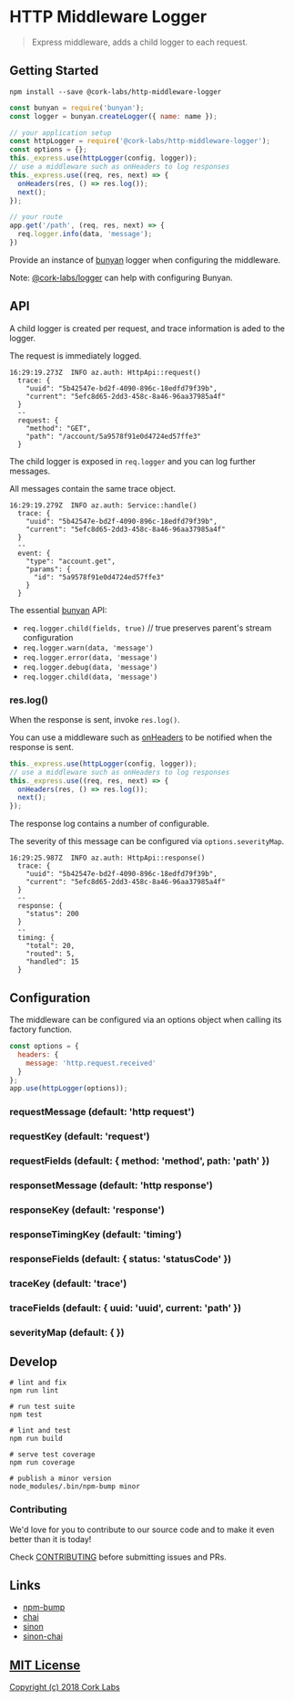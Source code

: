 # HTTP Middleware Logger

> Express middleware, adds a child logger to each request.


## Getting Started

```shell
npm install --save @cork-labs/http-middleware-logger
```

```javascript
const bunyan = require('bunyan');
const logger = bunyan.createLogger({ name: name });

// your application setup
const httpLogger = require('@cork-labs/http-middleware-logger');
const options = {};
this._express.use(httpLogger(config, logger));
// use a middleware such as onHeaders to log responses
this._express.use((req, res, next) => {
  onHeaders(res, () => res.log());
  next();
});

// your route
app.get('/path', (req, res, next) => {
  req.logger.info(data, 'message');
})
```

Provide an instance of [bunyan](https://www.npmjs.com/package/bunyan) logger when configuring the middleware.

Note: [@cork-labs/logger](https://www.npmjs.com/package/@cork-labs/logger) can help with configuring Bunyan.

## API

A child logger is created per request, and trace information is aded to the logger.

The request is immediately logged.

```
16:29:19.273Z  INFO az.auth: HttpApi::request()
  trace: {
    "uuid": "5b42547e-bd2f-4090-896c-18edfd79f39b",
    "current": "5efc8d65-2dd3-458c-8a46-96aa37985a4f"
  }
  --
  request: {
    "method": "GET",
    "path": "/account/5a9578f91e0d4724ed57ffe3"
  }
```

The child logger is exposed in `req.logger` and you can log further messages.

All messages contain the same trace object.

```
16:29:19.279Z  INFO az.auth: Service::handle()
  trace: {
    "uuid": "5b42547e-bd2f-4090-896c-18edfd79f39b",
    "current": "5efc8d65-2dd3-458c-8a46-96aa37985a4f"
  }
  --
  event: {
    "type": "account.get",
    "params": {
      "id": "5a9578f91e0d4724ed57ffe3"
    }
  }
```

The essential [bunyan](https://www.npmjs.com/package/bunyan) API:

- `req.logger.child(fields, true)` // true preserves parent's stream configuration
- `req.logger.warn(data, 'message')`
- `req.logger.error(data, 'message')`
- `req.logger.debug(data, 'message')`
- `req.logger.child(data, 'message')`

### res.log()

When the response is sent, invoke `res.log()`.

You can use a middleware such as [onHeaders]() to be notified when the response is sent.

```javascript
this._express.use(httpLogger(config, logger));
// use a middleware such as onHeaders to log responses
this._express.use((req, res, next) => {
  onHeaders(res, () => res.log());
  next();
});
```

The response log contains a number of configurable.

The severity of this message can be configured via `options.severityMap`.

```
16:29:25.987Z  INFO az.auth: HttpApi::response()
  trace: {
    "uuid": "5b42547e-bd2f-4090-896c-18edfd79f39b",
    "current": "5efc8d65-2dd3-458c-8a46-96aa37985a4f"
  }
  --
  response: {
    "status": 200
  }
  --
  timing: {
    "total": 20,
    "routed": 5,
    "handled": 15
  }
```

## Configuration

The middleware can be configured via an options object when calling its factory function.

```javascript
const options = {
  headers: {
    message: 'http.request.received'
  }
};
app.use(httpLogger(options));
```

### requestMessage (default: 'http request')

### requestKey (default: 'request')

### requestFields (default: { method: 'method', path: 'path' })

### responsetMessage (default: 'http response')

### responseKey (default: 'response')

### responseTimingKey (default: 'timing')

### responseFields (default: { status: 'statusCode' })

### traceKey (default: 'trace')

### traceFields (default: { uuid: 'uuid', current: 'path' })

### severityMap (default: {  })


## Develop

```shell
# lint and fix
npm run lint

# run test suite
npm test

# lint and test
npm run build

# serve test coverage
npm run coverage

# publish a minor version
node_modules/.bin/npm-bump minor
```

### Contributing

We'd love for you to contribute to our source code and to make it even better than it is today!

Check [CONTRIBUTING](https://github.com/cork-labs/contributing/blob/master/CONTRIBUTING.md) before submitting issues and PRs.


## Links

- [npm-bump](https://www.npmjs.com/package/npm-bump)
- [chai](http://chaijs.com/api/)
- [sinon](http://sinonjs.org/)
- [sinon-chai](https://github.com/domenic/sinon-chai)


## [MIT License](LICENSE)

[Copyright (c) 2018 Cork Labs](http://cork-labs.mit-license.org/2018)
